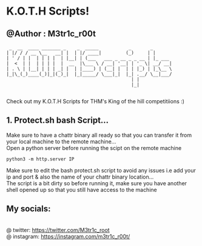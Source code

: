 # K.O.T.H Scripts!
## @Author : M3tr1c_r00t

```
 _  __  ____ _______ _    _  _____           _       _       
| |/ / / __ \__   __| |  | |/ ____|         (_)     | |      
| ' / | |  | | | |  | |__| | (___   ___ _ __ _ _ __ | |_ ___ 
|  <  | |  | | | |  |  __  |\___ \ / __| '__| | '_ \| __/ __|
| . \ | |__| | | | _| |  | |____) | (__| |  | | |_) | |_\__ \
|_|\_(_)____(_)|_|(_)_|  |_|_____/ \___|_|  |_| .__/ \__|___/
                                              | |            
                                              |_|       


```
Check out my K.O.T.H Scripts for THM's King of the hill competitiions :)




## 1. Protect.sh bash Script...
Make sure to have a chattr binary all ready so that you can transfer it from your local machine to the remote machine...
<br>Open a python server before running the scipt on the remote machine
```
python3 -m http.server IP 
```

Make sure to edit the bash protect.sh script to avoid any issues i.e add your ip and port & also the name of your chattr binary location...
<br>The script is a bit dirty so before running it, make sure you have another shell opened up so that you still have access to the machine

## My socials:
<br>@ twitter: https://twitter.com/M3tr1c_root
<br>@ instagram: https://instagram.com/m3tr1c_r00t/
